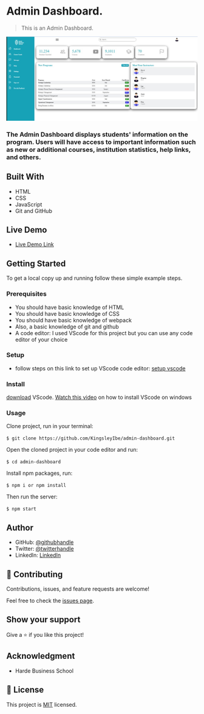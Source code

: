 # Admin Dashboard.

> This is an Admin Dashboard.

![screenshot](./src/images/screenShot.jpeg)

### The Admin Dashboard displays students' information on the program. Users will have access to important information such as new or additional courses, institution statistics, help links, and others.

## Built With

- HTML
- CSS
- JavaScript
- Git and GitHub

## Live Demo

- [Live Demo Link](https://kingsleyibe.github.io/admin-dashboard/)


## Getting Started

To get a local copy up and running follow these simple example steps.

### Prerequisites
- You should have basic knowledge of HTML
- You should have basic knowledge of CSS
- You should have basic knowledge of webpack
- Also, a basic knowledge of git and github
- A code editor: I used VScode for this project but you can use any code editor of your choice
### Setup
- follow steps on this link to set up VScode code editor: [setup vscode](https://www.freecodecamp.org/news/how-to-set-up-vs-code-for-web-development/)

### Install
[download](https://code.visualstudio.com/download) VScode.
[Watch this video](https://www.youtube.com/watch?v=MlIzFUI1QGA) on how to install VScode on windows

### Usage

Clone project, run in your terminal:

```$ git clone https://github.com/KingsleyIbe/admin-dashboard.git ```

Open the cloned project in your code editor and run:

``` $ cd admin-dashboard ```

 Install npm packages, run:

``` $ npm i or npm install ```

Then run the server:

``` $ npm start ```



## Author

- GitHub: [@githubhandle](https://github.com/kingsleyibe)
- Twitter: [@twitterhandle](https://twitter.com/ibekingsley2)
- LinkedIn: [LinkedIn](https://www.linkedin.com/in/kingsley-ibe-5669a5134)

## 🤝 Contributing

Contributions, issues, and feature requests are welcome!

Feel free to check the [issues page](https://github.com/KingsleyIbe/admin-dashboard/issues).

## Show your support

Give a ⭐️ if you like this project!

## Acknowledgment 
- Harde Business School

## 📝 License

This project is [MIT](./MIT.md) licensed.
